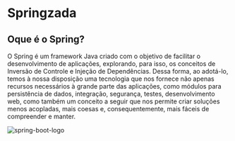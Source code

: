 # Springzada

## Oque é o Spring?

O Spring é um framework Java criado com o objetivo de facilitar o desenvolvimento de aplicações, explorando, para isso, os conceitos de Inversão de Controle e Injeção de Dependências. Dessa forma, ao adotá-lo, temos à nossa disposição uma tecnologia que nos fornece não apenas recursos necessários à grande parte das aplicações, como módulos para persistência de dados, integração, segurança, testes, desenvolvimento web, como também um conceito a seguir que nos permite criar soluções menos acopladas, mais coesas e, consequentemente, mais fáceis de compreender e manter.


![spring-boot-logo](https://user-images.githubusercontent.com/55251002/71992903-f470f680-3214-11ea-94ea-9e6893e5f96c.png)

